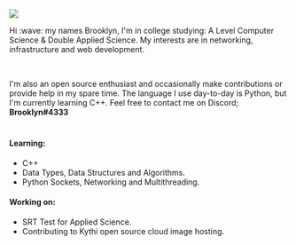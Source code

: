 <img class="img" src="https://www.codewars.com/users/bbrooklyn/badges/small" />
<p>Hi :wave: my names Brooklyn, I'm in college studying: A Level Computer Science & Double Applied Science. My interests are in networking, infrastructure and web development.</p>

<br>

<p>I'm also an open source enthusiast and occasionally make contributions or provide help in my spare time. The language I use day-to-day is Python, but I'm currently learning C++. Feel free to contact me on Discord; <strong>Brooklyn#4333</strong></p>
<h1></h1>

<h4>Learning: </h4>
<ul>
 <li>C++</li>
 <li>Data Types, Data Structures and Algorithms.</li>
 <li>Python Sockets, Networking and Multithreading.</li>
</ul>
 <h4>Working on:</h4>
 <ul>
<li>SRT Test for Applied Science.</li>
<li>Contributing to Kythi open source cloud image hosting.</li>
</ul>
